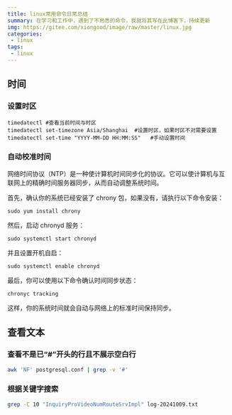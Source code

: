 ```yaml
---
title: linux常用命令日常总结
summary: 在学习和工作中，遇到了不熟悉的命令，我就将其写在此博客下，持续更新
img: https://gitee.com/xiongood/image/raw/master/linux.jpg
categories:
 - linux
tags:
 - linux
---
```


## 时间

### 设置时区

```shell
timedatectl #查看当前时间与时区
timedatectl set-timezone Asia/Shanghai  #设置时区，如果时区不对需要设置
timedatectl set-time "YYYY-MM-DD HH:MM:SS"   #手动设置时间
```

### 自动校准时间

网络时间协议（NTP）是一种使计算机时间同步化的协议。它可以使计算机与互联网上的精确时间服务器同步，从而自动调整系统时间。

首先，确认你的系统已经安装了 chrony 包，如果没有，请执行以下命令安装：

```shell
sudo yum install chrony
```

然后，启动 chronyd 服务：

```shell
sudo systemctl start chronyd
```

并且设置开机自启：

```shell
sudo systemctl enable chronyd
```

最后，你可以使用以下命令确认时间同步状态：

```shell
chronyc tracking
```


这样，你的系统时间就会自动与网络上的标准时间保持同步。

## 查看文本

### 查看不是已“#”开头的行且不展示空白行

```sh
awk 'NF' postgresql.conf | grep -v '#'
```

### 根据关键字搜索

```sh
grep -C 10 "InquiryProVideoNumRouteSrvImpl" log-20241009.txt
```



